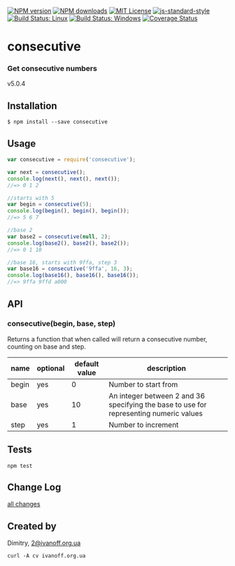 
[![NPM version][npm-version-image]][npm-url]
[![NPM downloads][npm-downloads-image]][npm-url]
[![MIT License][license-image]][license-url]
[![js-standard-style][standard-style-image]][standard-style-url]
[![Build Status: Linux][travis-image]][travis-url]
[![Build Status: Windows][appveyor-image]][appveyor-url]
[![Coverage Status][coveralls-image]][coveralls-url]


# consecutive

### Get consecutive numbers

 v5.0.4


## Installation
```$ npm install --save consecutive```


## Usage

```javascript
var consecutive = require('consecutive');

var next = consecutive();
console.log(next(), next(), next());
//=> 0 1 2

//starts with 5
var begin = consecutive(5);
console.log(begin(), begin(), begin());
//=> 5 6 7

//base 2
var base2 = consecutive(null, 2);
console.log(base2(), base2(), base2());
//=> 0 1 10

//base 16, starts with 9ffa, step 3
var base16 = consecutive('9ffa', 16, 3);
console.log(base16(), base16(), base16());
//=> 9ffa 9ffd a000

```


## API

### consecutive(begin, base, step)

Returns a function that when called will return a consecutive number, counting on base and step.

 name | optional | default value | description
------|----------|---------------|-------------
begin | yes | 0 | Number to start from
base | yes | 10 | An integer between 2 and 36 specifying the base to use for representing numeric values
step | yes | 1 | Number to increment


## Tests

```npm test```


## Change Log

[all changes](CHANGELOG.md)


## Created by

Dimitry, 2@ivanoff.org.ua

```curl -A cv ivanoff.org.ua```


[license-image]: http://img.shields.io/badge/license-MIT-blue.svg?style=flat
[license-url]: LICENSE

[standard-style-image]: https://img.shields.io/badge/code%20style-airbnb-blue.svg?style=flat
[standard-style-url]: https://github.com/airbnb/javascript

[npm-url]: https://npmjs.org/package/consecutive
[npm-version-image]: http://img.shields.io/npm/v/consecutive.svg?style=flat
[npm-downloads-image]: http://img.shields.io/npm/dm/consecutive.svg?style=flat

[travis-url]: https://travis-ci.org/ivanoff/consecutive
[travis-image]: https://travis-ci.org/ivanoff/consecutive.svg?branch=master

[appveyor-url]: https://ci.appveyor.com/project/ivanoff/consecutive/branch/master
[appveyor-image]: https://ci.appveyor.com/api/projects/status/lp3nhnam1eyyqh33/branch/master?svg=true

[coveralls-url]: https://coveralls.io/github/ivanoff/consecutive
[coveralls-image]: https://coveralls.io/repos/github/ivanoff/consecutive/badge.svg
